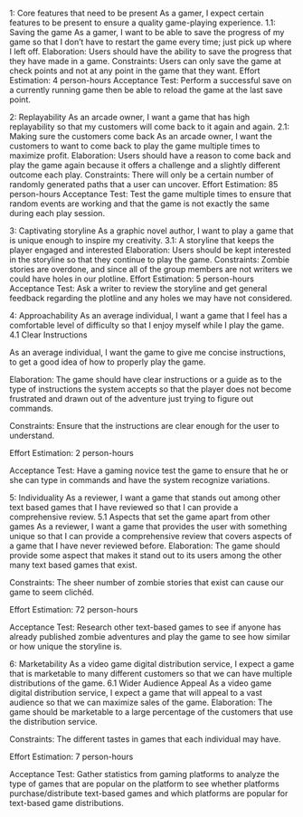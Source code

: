 
1: Core features that need to be present
As a gamer, I expect certain features to be present to ensure a quality game-playing experience.
1.1: Saving the game
As a gamer, I want to be able to save the progress of my game so that I don’t have to restart the game every time; just pick up where I left off.
Elaboration: Users should have the ability to save the progress that they have made in a game.
Constraints: Users can only save the game at check points and not at any point in the game that they want.
Effort Estimation: 4 person-hours
Acceptance Test: Perform a successful save on a currently running game then be able to reload the game at the last save point.
 
2: Replayability 
As an arcade owner, I want a game that has high replayability so that my customers will come back to it again and again.
2.1: Making sure the customers come back
As an arcade owner, I want the customers to want to come back to play the game multiple times to maximize profit.
Elaboration: Users should have a reason to come back and play the game again because it offers a challenge and a slightly different outcome each play.
Constraints: There will only be a certain number of randomly generated paths that a user can uncover.
Effort Estimation: 85 person-hours
Acceptance Test: Test the game multiple times to ensure that random events are working and that the game is not exactly the same during each play session.
 
3: Captivating storyline
As a graphic novel author, I want to play a game that is unique enough to inspire my creativity.
3.1: A storyline that keeps the player engaged and interested
Elaboration: Users should be kept interested in the storyline so that they continue to play the game.
Constraints: Zombie stories are overdone, and since all of the group members are not writers we could have holes in our plotline. 
Effort Estimation: 5 person-hours
Acceptance Test: Ask a writer to review the storyline and get general feedback regarding the plotline and any holes we may have not considered.
 
4: Approachability 
As an average individual, I want a game that I feel has a comfortable level of difficulty so that I enjoy myself while I play the game.
4.1 Clear Instructions

As an average individual, I want the game to give me concise instructions, to get a good idea of how to properly play the game.

Elaboration: The game should have clear instructions or a guide as to the type of instructions the system accepts so that the player does not become frustrated and drawn out of the adventure just trying to figure out commands.

Constraints: Ensure that the instructions are clear enough for the user to understand.

Effort Estimation: 2 person-hours

Acceptance Test: Have a gaming novice test the game to ensure that he or she can type in commands and have the system recognize variations.

5: Individuality
As a reviewer, I want a game that stands out among other text based games that I have reviewed so that I can provide a comprehensive review.
5.1 Aspects that set the game apart from other games
As a reviewer, I want a game that provides the user with something unique so that I can provide a comprehensive review that covers aspects of a game that I have never reviewed before.
Elaboration: The game should provide some aspect that makes it stand out to its users among the other many text based games that exist.

Constraints: The sheer number of zombie stories that exist can cause our game to seem clichéd.

Effort Estimation: 72 person-hours

Acceptance Test: Research other text-based games to see if anyone has already published zombie adventures and play the game to see how similar or how unique the storyline is.
 
6: Marketability
As a video game digital distribution service, I expect a game that is marketable to many different customers so that we can have multiple distributions of the game.
6.1 Wider Audience Appeal
As a video game digital distribution service, I expect a game that will appeal to a vast audience so that we can maximize sales of the game.
Elaboration: The game should be marketable to a large percentage of the customers that use the distribution service.

Constraints: The different tastes in games that each individual may have.

Effort Estimation: 7 person-hours

Acceptance Test: Gather statistics from gaming platforms to analyze the type of games that are popular on the platform to see whether platforms purchase/distribute text-based games and which platforms are popular for text-based game distributions.
 


